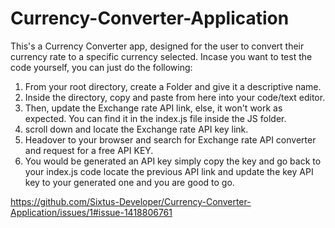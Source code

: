 # Currency-Converter-Application
This's a Currency Converter app, designed for the user to convert their currency rate to a specific currency selected.
Incase you want to test the code yourself, you can just do the following:
1. From your root directory, create a Folder and give it a descriptive name.
2. Inside the directory, copy and paste from here into your code/text editor.
3. Then, update the Exchange rate API link, else, it won't work as expected. You can find it in the index.js file inside the JS folder.
4. scroll down and locate the Exchange rate API key link.
5. Headover to your browser and search for Exchange rate API converter and request for a free API KEY.
6. You would be generated an API key simply copy the key and go back to your index.js code locate the previous API link and update the key API key to your generated one and you are good to go.


https://github.com/Sixtus-Developer/Currency-Converter-Application/issues/1#issue-1418806761
